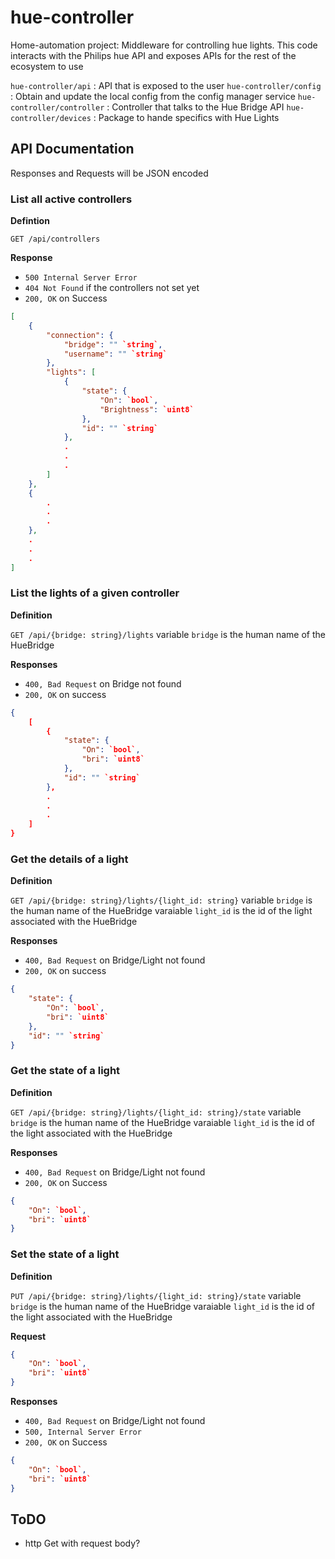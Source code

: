 # hue-controller
Home-automation project: Middleware for controlling hue lights. This code interacts with the Philips hue API and exposes APIs for the rest of the ecosystem to use

`hue-controller/api`        : API that is exposed to the user 
`hue-controller/config`     : Obtain and update the local config from the config manager service
`hue-controller/controller` : Controller that talks to the Hue Bridge API
`hue-controller/devices`    : Package to hande specifics with Hue Lights

## API Documentation

Responses and Requests will be JSON encoded

### List all active controllers

**Defintion**

`GET /api/controllers`

**Response**

- `500 Internal Server Error` 
- `404 Not Found` if the controllers not set yet
- `200, OK` on Success
```json
[
    {
        "connection": {
            "bridge": "" `string`,
            "username": "" `string`
        },
        "lights": [
            {
                "state": {
                    "On": `bool`,
                    "Brightness": `uint8`
                },
                "id": "" `string`
            },
            .
            .
            .
        ]
    },
    {
        .
        .
        .
    },
    .
    .
    .
]
```

### List the lights of a given controller

**Definition**

`GET /api/{bridge: string}/lights`
variable `bridge` is the human name of the HueBridge

**Responses**

- `400, Bad Request` on Bridge not found
- `200, OK` on success
```json
{
    [
        {
            "state": {
                "On": `bool`,
                "bri": `uint8`
            },
            "id": "" `string`
        },
        .
        .
        .
    ]
}

```

### Get the details of a light

**Definition**

`GET /api/{bridge: string}/lights/{light_id: string}`
variable `bridge` is the human name of the HueBridge
varaiable `light_id` is the id of the light associated with the HueBridge

**Responses**

- `400, Bad Request` on Bridge/Light not found
- `200, OK` on success
```json
{
    "state": {
        "On": `bool`,
        "bri": `uint8`
    },
    "id": "" `string`
}
```

### Get the state of a light

**Definition**

`GET /api/{bridge: string}/lights/{light_id: string}/state`
variable `bridge` is the human name of the HueBridge
varaiable `light_id` is the id of the light associated with the HueBridge

**Responses**

- `400, Bad Request` on Bridge/Light not found
- `200, OK` on Success
```json
{
    "On": `bool`,
    "bri": `uint8`
}
```

### Set the state of a light

**Definition**

`PUT /api/{bridge: string}/lights/{light_id: string}/state`
variable `bridge` is the human name of the HueBridge
varaiable `light_id` is the id of the light associated with the HueBridge

**Request**
```json
{
    "On": `bool`,
    "bri": `uint8`
}
```

**Responses**

- `400, Bad Request` on Bridge/Light not found
- `500, Internal Server Error`
- `200, OK` on Success
```json
{
    "On": `bool`,
    "bri": `uint8`
}
```

## ToDO
- http Get with request body?
